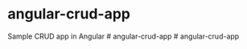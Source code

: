 # angular-crud-app
 Sample CRUD app in Angular
#   a n g u l a r - c r u d - a p p  
 #   a n g u l a r - c r u d - a p p  
 